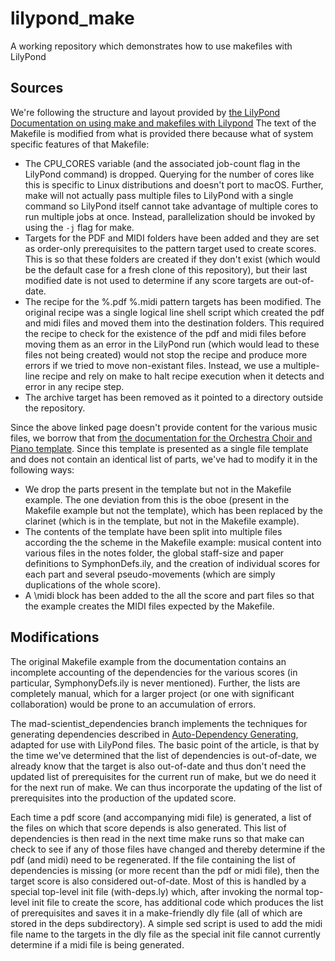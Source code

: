 # lilypond_make
A working repository which demonstrates how to use makefiles with LilyPond


## Sources

We're following the structure and layout provided by [the LilyPond Documentation on using make and makefiles with Lilypond](http://lilypond.org/doc/v2.20/Documentation/usage/make-and-makefiles)
The text of the Makefile is modified from what is provided there because what of system specific features of that Makefile:

 * The CPU_CORES variable (and the associated job-count flag in the LilyPond command) is dropped.  Querying for the number of cores like this is specific to Linux distributions and doesn't port to macOS.  Further, make will not actually pass multiple files to LilyPond with a single command so LilyPond itself cannot take advantage of multiple cores to run multiple jobs at once.  Instead, parallelization should be invoked by using the `-j` flag for make.
 * Targets for the PDF and MIDI folders have been added and they are set as order-only prerequisites to the pattern target used to create scores.  This is so that these folders are created if they don't exist (which would be the default case for a fresh clone of this repository), but their last modified date is not used to determine if any score targets are out-of-date.
 * The recipe for the %.pdf %.midi pattern targets has been modified.  The original recipe was a single logical line shell script  which created the pdf and midi files and moved them into the destination folders.  This required the recipe to check for the existence of the pdf and midi files before moving them as an error in the LilyPond run (which would lead to these files not being created) would not stop the recipe and produce more errors if we tried to move non-existant files.  Instead, we use a multiple-line recipe and rely on make to halt recipe execution when it detects and error in any recipe step.
 * The archive target has been removed as it pointed to a directory outside the repository.

Since the above linked page doesn't provide content for the various music files, we borrow that from [the documentation for the Orchestra Choir and Piano template](http://lilypond.org/doc/v2.20/Documentation/snippets/staff-notation#staff-notation-orchestra-choir-and-piano-template).  Since this template is presented as a single file template and does not contain an identical list of parts, we've had to modify it in the following ways:

 * We drop the parts present in the template but not in the Makefile example. The one deviation from this is the oboe (present in the Makefile example but not the template), which has been replaced by the clarinet (which is in the template, but not in the Makefile example).
 * The contents of the template have been split into multiple files according the the scheme in the Makefile example: musical content into various files in the notes folder, the global staff-size and paper definitions to SymphonDefs.ily, and the creation of individual scores for each part and several pseudo-movements (which are simply duplications of the whole score).
 * A \midi block has been added to the all the score and part files so that the example creates the MIDI files expected by the Makefile.


## Modifications

The original Makefile example from the documentation contains an incomplete accounting of the dependencies for the various scores (in particular, SymphonyDefs.ily is never mentioned).  Further, the lists are completely manual, which for a larger project (or one with significant collaboration) would be prone to an accumulation of errors.

The mad-scientist_dependencies branch implements the techniques for generating dependencies described in [Auto-Dependency Generating](http://make.mad-scientist.net/papers/advanced-auto-dependency-generation/), adapted for use with LilyPond files.  The basic point of the article, is that by the time we've determined that the list of dependencies is out-of-date, we already know that the target is also out-of-date and thus don't need the updated list of prerequisites for the current run of make, but we do need it for the next run of make.  We can thus incorporate the updating of the list of prerequisites into the production of the updated score.

Each time a pdf score (and accompanying midi file) is generated, a list of the files on which that score depends is also generated.  This list of dependencies is then read in the next time make runs so that make can check to see if any of those files have changed and thereby determine if the pdf (and midi) need to be regenerated.  If the file containing the list of dependencies is missing (or more recent than the pdf or midi file), then the target score is also considered out-of-date.  Most of this is handled by a special top-level init file (with-deps.ly) which, after invoking the normal top-level init file to create the score, has additional code which produces the list of prerequisites and saves it in a make-friendly dly file (all of which are stored in the deps subdirectory).  A simple sed script is used to add the midi file name to the targets in the dly file as the special init file cannot currently determine if a midi file is being generated.
